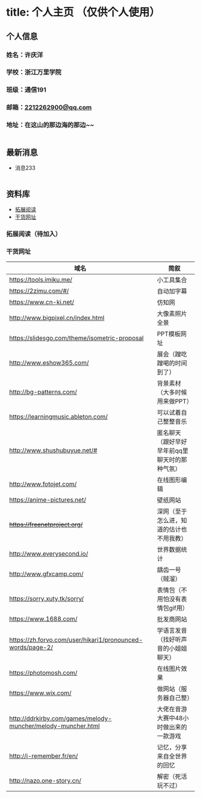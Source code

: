 # title:                 个人主页 （仅供个人使用）

## 个人信息 

### 姓名：许庆洋

### 学校：浙江万里学院

### 班级：通信191

### 邮箱：2212262900@qq.com

### 地址：在这山的那边海的那边~~

```

```

## 最新消息

- 消息233

```

```

## 资料库


- [拓展阅读](#拓展阅读（待加入）)
- [干货网址](#干货网址)

### 拓展阅读（待加入）

### 干货网址

域名 | 简叙 
---- | -----
https://tools.imiku.me/ | 小工具集合
https://2zimu.com/#/ | 自动加字幕
https://www.cn-ki.net/ | 仿知网
http://www.bigpixel.cn/index.html | 大像素照片全景
https://slidesgo.com/theme/isometric-proposal | PPT模板网址
http://www.eshow365.com/ | 展会（蹭吃蹭喝的时间到了）
http://bg-patterns.com/ | 背景素材（大多时候用来做PPT）
https://learningmusic.ableton.com/ | 可以试着自己整整音乐
http://www.shushubuyue.net/# | 匿名聊天（跟好早好早年前qq里聊天时的那种气氛）
http://www.fotojet.com/ | 在线图形编辑
https://anime-pictures.net/ | 壁纸网站
~~https://freenetproject.org/~~ | 深网（至于怎么进，知道的估计也不用我教）
http://www.everysecond.io/ | 世界数据统计
http://www.gfxcamp.com/ | 龋齿一号（贼溜）
https://sorry.xuty.tk/sorry/ | 表情包（不用怕没有表情包gif用）
https://www.1688.com/ | 批发商网站
https://zh.forvo.com/user/hikari1/pronounced-words/page-2/ | 学语言发音（找好听声音的小姐姐聊天）
https://photomosh.com/ | 在线图片效果
https://www.wix.com/ | 做网站（服务器自己整）
http://ddrkirby.com/games/melody-muncher/melody-muncher.html | 大佬在音游大赛中48小时做出来的一款游戏
http://i-remember.fr/en/ | 记忆，分享来自全世界的回忆
http://nazo.one-story.cn/ | 解密（死活玩不过）
